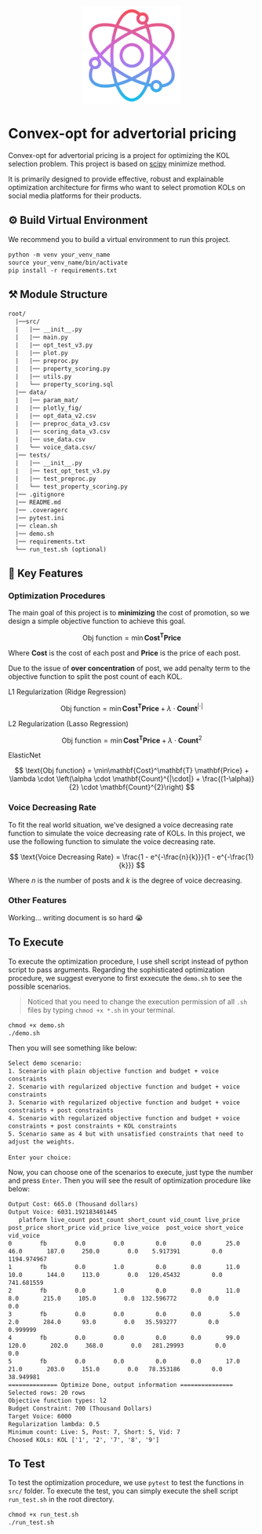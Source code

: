 <p align="center">
  <img src="image/README/1701262792359.png" width="200"/>
</p>

# Convex-opt for advertorial pricing

Convex-opt for advertorial pricing is a project for optimizing the KOL selection problem. This project is based on [scipy](https://www.scipy.org/) minimize method.

It is primarily designed to provide effective, robust and explainable optimization architecture for firms who want to select promotion KOLs on social media platforms for their products.

## ⚙️ Build Virtual Environment

We recommend you to build a virtual environment to run this project.

```plaintext
python -m venv your_venv_name
source your_venv_name/bin/activate
pip install -r requirements.txt
```

## ⚒️ Module Structure

```plaintext
root/
  |──src/
  |   |── __init__.py
  |   |── main.py
  |   |── opt_test_v3.py
  |   |── plot.py
  |   |── preproc.py
  |   |── property_scoring.py
  |   |── utils.py
  |   └── property_scoring.sql  
  |── data/
  |   |── param_mat/
  |   |── plotly_fig/
  |   |── opt_data_v2.csv
  |   |── preproc_data_v3.csv
  |   |── scoring_data_v3.csv
  |   |── use_data.csv 
  |   └── voice_data.csv/
  |── tests/
  |   |── __init__.py
  |   |── test_opt_test_v3.py
  |   |── test_preproc.py
  |   └── test_property_scoring.py
  |── .gitignore
  |── README.md
  |── .coveragerc
  |── pytest.ini
  |── clean.sh
  |── demo.sh
  |── requirements.txt
  └── run_test.sh (optional)
```

## 🔔 Key Features

### Optimization Procedures

The main goal of this project is to **minimizing** the cost of promotion, so we design a simple objective function to achieve this goal.

$$
\text{Obj function} = \min\mathbf{Cost}^\mathbf{T} \mathbf{Price}
$$

Where $\mathbf{Cost}$ is the cost of each post and $\mathbf{Price}$ is the price of each post.

Due to the issue of **over concentration** of post, we add penalty term to the objective function to split the post count of each KOL.

L1 Regularization (Ridge Regression)

$$
\text{Obj function} = \min\mathbf{Cost}^\mathbf{T} \mathbf{Price} + \lambda \cdot \mathbf{Count}^{|\cdot|}
$$

L2 Regularization (Lasso Regression)

$$
\text{Obj function} = \min\mathbf{Cost}^\mathbf{T} \mathbf{Price} + \lambda \cdot \mathbf{Count}^{2}
$$

ElasticNet

$$
\text{Obj function} = \min\mathbf{Cost}^\mathbf{T} \mathbf{Price} + \lambda \cdot \left(\alpha \cdot \mathbf{Count}^{|\cdot|} + \frac{(1-\alpha)}{2} \cdot   \mathbf{Count}^{2}\right)
$$

### Voice Decreasing Rate

To fit the real world situation, we've designed a voice decreasing rate function to simulate the voice decreasing rate of KOLs. In this project, we use the following function to simulate the voice decreasing rate.

$$
\text{Voice Decreasing Rate} = \frac{1 - e^{-\frac{n}{k}}}{1 - e^{-\frac{1}{k}}}
$$

  Where $n$ is the number of posts and $k$ is the degree of voice decreasing.

### Other Features

Working... writing document is so hard 😭

## To Execute

To execute the optimization procedure, I use shell script instead of python script to pass arguments.
Regarding the sophisticated optimization procedure, we suggest everyone to first exxecute the `demo.sh` to see the possible scenarios.

> Noticed that you need to change the execution permission of all `.sh` files by typing `chmod +x *.sh` in your terminal.

```plaintext
chmod +x demo.sh
./demo.sh
```

Then you will see something like below:

```plaintext
Select demo scenario:
1. Scenario with plain objective function and budget + voice constraints
2. Scenario with regularized objective function and budget + voice constraints
3. Scenario with regularized objective function and budget + voice constraints + post constraints
4. Scenario with regularized objective function and budget + voice constraints + post constraints + KOL constraints
5. Scenario same as 4 but with unsatisfied constraints that need to adjust the weights.

Enter your choice:
```

Now, you can choose one of the scenarios to execute, just type the number and press `Enter`. Then you will see the result of optimization procedure like below:

```plaintext
Output Cost: 665.0 (Thousand dollars)
Output Voice: 6031.192183401445
   platform live_count post_count short_count vid_count live_price post_price short_price vid_price live_voice  post_voice short_voice    vid_voice
0        fb        0.0        0.0         0.0       0.0       25.0       46.0       187.0     250.0        0.0    5.917391         0.0  1194.974967
1        fb        0.0        1.0         0.0       0.0       11.0       10.0       144.0     113.0        0.0   120.45432         0.0   741.681559
2        fb        0.0        1.0         0.0       0.0       11.0        8.0       215.0     105.0        0.0  132.596772         0.0          0.0
3        fb        0.0        0.0         0.0       0.0        5.0        2.0       284.0      93.0        0.0   35.593277         0.0     0.999999
4        fb        0.0        0.0         0.0       0.0       99.0      120.0       202.0     368.0        0.0   281.29993         0.0          0.0
5        fb        0.0        0.0         0.0       0.0       17.0       21.0       203.0     151.0        0.0   78.353186         0.0    38.949981
============== Optimize Done, output information ===============
Selected rows: 20 rows
Objective function types: l2
Budget Constraint: 700 (Thousand Dollars)
Target Voice: 6000
Regularization lambda: 0.5
Minimum count: Live: 5, Post: 7, Short: 5, Vid: 7
Choosed KOLs: KOL ['1', '2', '7', '8', '9']
```

## To Test

To test the optimization procedure, we use `pytest` to test the functions in `src/` folder. To execute the test, you can simply execute the shell script `run_test.sh` in the root directory.

```plaintext
chmod +x run_test.sh
./run_test.sh
```
